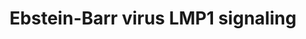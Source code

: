---
annotations:
- id: PW:0001057
  parent: disease pathway
  type: Pathway Ontology
  value: Epstein-Barr virus infection pathway
- id: PW:0001059
  parent: classic metabolic pathway
  type: Pathway Ontology
  value: oxidative phosphorylation pathway
authors:
- Thomas
- MartijnVanIersel
- MaintBot
- Khanspers
- Christine Chichester
- AlexanderPico
- Zari
- Mkutmon
- Roelod
- Eweitz
citedin:
- link: PMC8449537
  title: Novel ACE2 protein interactions relevant to COVID-19 predicted by evolutionary
    rate correlations (2021)
description: Latent membrane protein 1 (LMP1) of the Ebstein-Barr Virus (EBV) elicits
  its oncogenice effects through the activation of several downstream pathways suchs
  as Pi3K/akt, IRF4, and NFkB pathways.  Proteins on this pathway have targeted assays
  available via the [https://assays.cancer.gov/available_assays?wp_id=WP262 CPTAC
  Assay Portal]
last-edited: 2021-05-09
ndex: 9b7b002e-8b61-11eb-9e72-0ac135e8bacf
organisms:
- Homo sapiens
redirect_from:
- /index.php/Pathway:WP262
- /instance/WP262
- /instance/WP262_r116630
revision: r116630
schema-jsonld:
- '@context': https://schema.org/
  '@id': https://wikipathways.github.io/pathways/WP262.html
  '@type': Dataset
  creator:
    '@type': Organization
    name: WikiPathways
  description: Latent membrane protein 1 (LMP1) of the Ebstein-Barr Virus (EBV) elicits
    its oncogenice effects through the activation of several downstream pathways suchs
    as Pi3K/akt, IRF4, and NFkB pathways.  Proteins on this pathway have targeted
    assays available via the [https://assays.cancer.gov/available_assays?wp_id=WP262
    CPTAC Assay Portal]
  keywords:
  - CCL20
  - CCL5
  - HSP90
  - I-Kappa-B
  - IFNB
  - IKK-alpha
  - IKK-beta
  - IKK-gamma
  - IL8
  - IRAK1
  - JNK
  - LMP1
  - MAP3K3
  - MAP3K7
  - NIK
  - TAB1
  - TNF
  - TRADD
  - TRAF1
  - TRAF6
  - p100
  - p38
  - p50
  - p50/p52
  - p52
  - p65
  license: CC0
  name: Ebstein-Barr virus LMP1 signaling
seo: CreativeWork
title: Ebstein-Barr virus LMP1 signaling
wpid: WP262
---